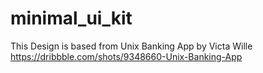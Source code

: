 # minimal_ui_kit

This Design is based from 
Unix Banking App by Victa Wille
https://dribbble.com/shots/9348660-Unix-Banking-App
